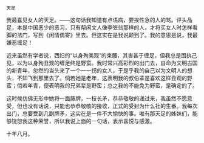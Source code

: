     天足 

   我最喜见女人的天足。——这句话我知道有点语病，要挨性急的人的骂。评头品足，本是中国恶少的恶习，只有帮闲文人像李笠翁那样的人，才将买女人时怎样看脚的法门，写到《闲情偶寄》里去。但这实在是我说颠到了。我的意思是说，我最嫌恶缠足！

   近来虽然有学者说，西妇的“以身殉美观”的束腰，其害甚于缠足，但我总是固执己见，以为以身殉丑观的缠足终是野蛮。我时常兴高彩烈的出门去，自命为文明古国的新青年，忽然的当头来了一个一一拐的女人，于是乎我的自己以为文明人的想头，不知飞到那里去了。倘若她是老年，这表明我的叔伯辈是喜欢这样丑观的野蛮；倘若年青，便表明我的兄弟辈是野蛮；总之我的不能免为野蛮，是确定的了。

   这时候仿佛无形中她将一面藤牌，一枝长矛，恭恭敬敬的递过来，我虽然不愿意受，但也没有话说，只能也恭恭敬敬的接收，正式的受封为什么社的生番。我每次出门，总要受到几副牌矛，这实在是一件不大愉快的事。唯有那天足的姊妹们，能够饶恕我这种荣誉，所以我说上面的一句话，表示喜悦与感激。

   十年八月。

